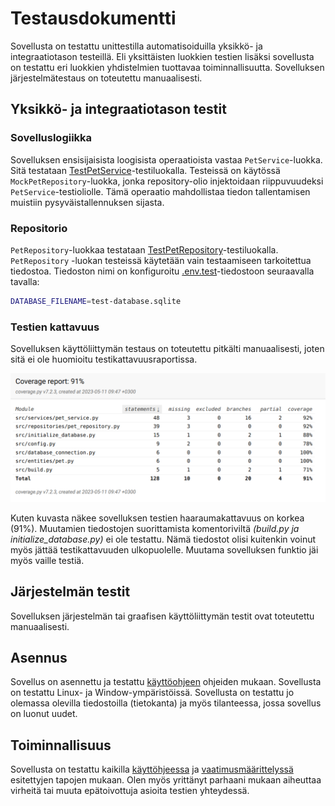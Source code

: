 # Testausdokumentti

Sovellusta on testattu unittestilla automatisoiduilla yksikkö- ja integraatiotason testeillä. Eli yksittäisten luokkien testien lisäksi sovellusta on testattu eri luokkien yhdistelmien tuottavaa toiminnallisuutta. Sovelluksen järjestelmätestaus on toteutettu manuaalisesti.

## Yksikkö- ja integraatiotason testit

### Sovelluslogiikka

Sovelluksen ensisijaisista loogisista operaatioista vastaa `PetService`-luokka. Sitä testataan [TestPetService](https://github.com/macabre-cs/ot-harjoitustyo/blob/master/src/tests/services/pet_service_test.py)-testiluokalla. Testeissä on käytössä `MockPetRepository`-luokka, jonka repository-olio injektoidaan riippuvuudeksi `PetService`-testioliolle. Tämä operaatio mahdollistaa tiedon tallentamisen muistiin pysyväistallennuksen sijasta.

### Repositorio

`PetRepository`-luokkaa testataan [TestPetRepository](https://github.com/macabre-cs/ot-harjoitustyo/blob/master/src/tests/repositories/pet_repository_test.py)-testiluokalla. `PetRepository` -luokan testeissä käytetään vain testaamiseen tarkoitettua tiedostoa. Tiedoston nimi on konfiguroitu [.env.test](https://github.com/macabre-cs/ot-harjoitustyo/blob/master/.env.test)-tiedostoon seuraavalla tavalla:

```bash
DATABASE_FILENAME=test-database.sqlite
```

### Testien kattavuus

Sovelluksen käyttöliittymän testaus on toteutettu pitkälti manuaalisesti, joten sitä ei ole huomioitu testikattavuusraportissa.

![](https://github.com/macabre-cs/ot-harjoitustyo/blob/master/dokumentaatio/kuvat/testikattavuus.png)

Kuten kuvasta näkee sovelluksen testien haaraumakattavuus on korkea (91%). Muutamien tiedostojen suorittamista komentoriviltä *(build.py ja initialize_database.py)* ei ole testattu. Nämä tiedostot olisi kuitenkin voinut myös jättää testikattavuuden ulkopuolelle. Muutama sovelluksen funktio jäi myös vaille testiä.

## Järjestelmän testit

Sovelluksen järjestelmän tai graafisen käyttöliittymän testit ovat toteutettu manuaalisesti.

## Asennus

Sovellus on asennettu ja testattu [käyttöohjeen](https://github.com/macabre-cs/ot-harjoitustyo/blob/master/dokumentaatio/kayttoohje.md) ohjeiden mukaan. Sovellusta on testattu Linux- ja Window-ympäristöissä. Sovellusta on testattu jo olemassa olevilla tiedostoilla (tietokanta) ja myös tilanteessa, jossa sovellus on luonut uudet.

## Toiminnallisuus

Sovellusta on testattu kaikilla [käyttöhjeessa](https://github.com/macabre-cs/ot-harjoitustyo/blob/master/dokumentaatio/kayttoohje.md) ja [vaatimusmäärittelyssä](https://github.com/macabre-cs/ot-harjoitustyo/blob/master/dokumentaatio/vaatimusmaarittely.md) esitettyjen tapojen mukaan. Olen myös yrittänyt parhaani mukaan aiheuttaa virheitä tai muuta epätoivottuja asioita testien yhteydessä.
